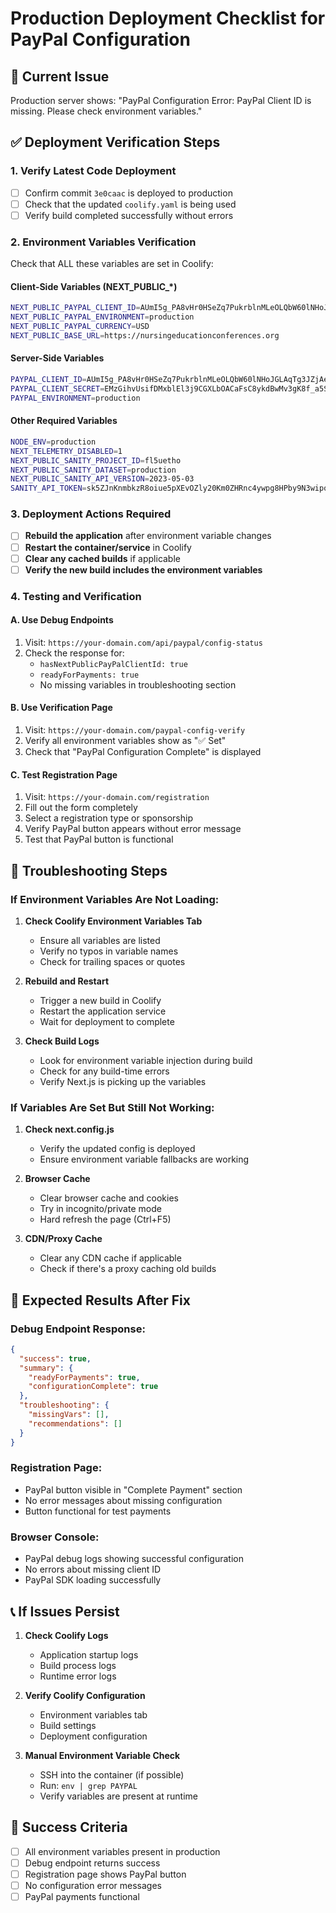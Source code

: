 # Production Deployment Checklist for PayPal Configuration

## 🚨 **Current Issue**
Production server shows: "PayPal Configuration Error: PayPal Client ID is missing. Please check environment variables."

## ✅ **Deployment Verification Steps**

### **1. Verify Latest Code Deployment**
- [ ] Confirm commit `3e0caac` is deployed to production
- [ ] Check that the updated `coolify.yaml` is being used
- [ ] Verify build completed successfully without errors

### **2. Environment Variables Verification**
Check that ALL these variables are set in Coolify:

#### **Client-Side Variables (NEXT_PUBLIC_*)**
```bash
NEXT_PUBLIC_PAYPAL_CLIENT_ID=AUmI5g_PA8vHr0HSeZq7PukrblnMLeOLQbW60lNHoJGLAqTg3JZjAeracZmAh1WSuuqmZnUIJxLdzGXc
NEXT_PUBLIC_PAYPAL_ENVIRONMENT=production
NEXT_PUBLIC_PAYPAL_CURRENCY=USD
NEXT_PUBLIC_BASE_URL=https://nursingeducationconferences.org
```

#### **Server-Side Variables**
```bash
PAYPAL_CLIENT_ID=AUmI5g_PA8vHr0HSeZq7PukrblnMLeOLQbW60lNHoJGLAqTg3JZjAeracZmAh1WSuuqmZnUIJxLdzGXc
PAYPAL_CLIENT_SECRET=EMzGihvUsifDMxblEl3j9CGXLbOACaFsC8ykdBwMv3gK8f_a5S7NulJ9sSqe4atrt2d_2bCo7TBZ6x01
PAYPAL_ENVIRONMENT=production
```

#### **Other Required Variables**
```bash
NODE_ENV=production
NEXT_TELEMETRY_DISABLED=1
NEXT_PUBLIC_SANITY_PROJECT_ID=fl5uetho
NEXT_PUBLIC_SANITY_DATASET=production
NEXT_PUBLIC_SANITY_API_VERSION=2023-05-03
SANITY_API_TOKEN=sk5ZJnKnmbkzR8oiue5pXEvOZly20Km0ZHRnc4ywpg8HPby9N3wipoQsOHMSIIj1yTF0dtccBarQQsL2P0YwmP5Uf8QeoHP44FleIkjPXotKSmGPwzkdpDjC2nA1Fbic5W5QnQeghKuQTfnsqLKIWvP4q5idSUpopClvl0BLJcAJTQeBZoQy
```

### **3. Deployment Actions Required**
- [ ] **Rebuild the application** after environment variable changes
- [ ] **Restart the container/service** in Coolify
- [ ] **Clear any cached builds** if applicable
- [ ] **Verify the new build includes the environment variables**

### **4. Testing and Verification**

#### **A. Use Debug Endpoints**
1. Visit: `https://your-domain.com/api/paypal/config-status`
2. Check the response for:
   - `hasNextPublicPayPalClientId: true`
   - `readyForPayments: true`
   - No missing variables in troubleshooting section

#### **B. Use Verification Page**
1. Visit: `https://your-domain.com/paypal-config-verify`
2. Verify all environment variables show as "✅ Set"
3. Check that "PayPal Configuration Complete" is displayed

#### **C. Test Registration Page**
1. Visit: `https://your-domain.com/registration`
2. Fill out the form completely
3. Select a registration type or sponsorship
4. Verify PayPal button appears without error message
5. Test that PayPal button is functional

## 🔧 **Troubleshooting Steps**

### **If Environment Variables Are Not Loading:**
1. **Check Coolify Environment Variables Tab**
   - Ensure all variables are listed
   - Verify no typos in variable names
   - Check for trailing spaces or quotes

2. **Rebuild and Restart**
   - Trigger a new build in Coolify
   - Restart the application service
   - Wait for deployment to complete

3. **Check Build Logs**
   - Look for environment variable injection during build
   - Check for any build-time errors
   - Verify Next.js is picking up the variables

### **If Variables Are Set But Still Not Working:**
1. **Check next.config.js**
   - Verify the updated config is deployed
   - Ensure environment variable fallbacks are working

2. **Browser Cache**
   - Clear browser cache and cookies
   - Try in incognito/private mode
   - Hard refresh the page (Ctrl+F5)

3. **CDN/Proxy Cache**
   - Clear any CDN cache if applicable
   - Check if there's a proxy caching old builds

## 🎯 **Expected Results After Fix**

### **Debug Endpoint Response:**
```json
{
  "success": true,
  "summary": {
    "readyForPayments": true,
    "configurationComplete": true
  },
  "troubleshooting": {
    "missingVars": [],
    "recommendations": []
  }
}
```

### **Registration Page:**
- PayPal button visible in "Complete Payment" section
- No error messages about missing configuration
- Button functional for test payments

### **Browser Console:**
- PayPal debug logs showing successful configuration
- No errors about missing client ID
- PayPal SDK loading successfully

## 📞 **If Issues Persist**

1. **Check Coolify Logs**
   - Application startup logs
   - Build process logs
   - Runtime error logs

2. **Verify Coolify Configuration**
   - Environment variables tab
   - Build settings
   - Deployment configuration

3. **Manual Environment Variable Check**
   - SSH into the container (if possible)
   - Run: `env | grep PAYPAL`
   - Verify variables are present at runtime

## 🚀 **Success Criteria**
- [ ] All environment variables present in production
- [ ] Debug endpoint returns success
- [ ] Registration page shows PayPal button
- [ ] No configuration error messages
- [ ] PayPal payments functional
